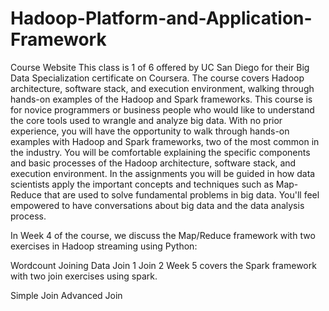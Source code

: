 # Hadoop-Platform-and-Application-Framework


Course Website
This class is 1 of 6 offered by UC San Diego for their Big Data Specialization certificate on Coursera. The course covers Hadoop architecture, software stack, and execution environment, walking through hands-on examples of the Hadoop and Spark frameworks.
This course is for novice programmers or business people who would like to understand the core tools used to wrangle and analyze big data. With no prior experience, you will have the opportunity to walk through hands-on examples with Hadoop and Spark frameworks, two of the most common in the industry. You will be comfortable explaining the specific components and basic processes of the Hadoop architecture, software stack, and execution environment.   In the assignments you will be guided in how data scientists apply the important concepts and techniques such as Map-Reduce that are used to solve fundamental problems in big data.  You'll feel empowered to have conversations about big data and the data analysis process.

In Week 4 of the course, we discuss the Map/Reduce framework with two exercises in Hadoop streaming using Python:

Wordcount
Joining Data
Join 1
Join 2
Week 5 covers the Spark framework with two join exercises using spark.

Simple Join
Advanced Join
